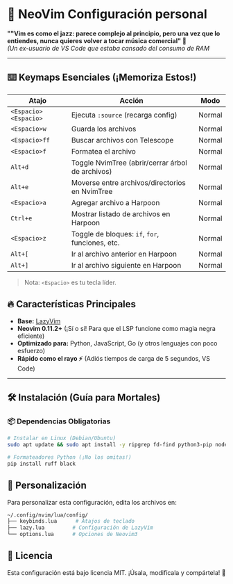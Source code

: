 # 🚀 NeoVim Configuración personal 

**""Vim es como el jazz: parece complejo al principio, pero una vez que lo entiendes, nunca quieres volver a tocar música comercial" 🎷**  
*(Un ex-usuario de VS Code que estaba cansado del consumo de RAM*

---
## ⌨️ Keymaps Esenciales (¡Memoriza Estos!)

| Atajo         | Acción                                                  | Modo          |
|---------------|---------------------------------------------------------|---------------|
| `<Espacio><Espacio>` | Ejecuta `:source` (recarga config)                      | Normal        |
| `<Espacio>w`  | Guarda los archivos                                     | Normal        |
| `<Espacio>ff` | Buscar archivos con Telescope                           | Normal        |
| `<Espacio>f`  | Formatea el archivo                                     | Normal        |
| `Alt+d`       | Toggle NvimTree (abrir/cerrar árbol de archivos)       | Normal        |
| `Alt+e`       | Moverse entre archivos/directorios en NvimTree         | Normal        |
| `<Espacio>a`  | Agregar archivo a Harpoon                              | Normal        |
| `Ctrl+e`      | Mostrar listado de archivos en Harpoon                 | Normal        |
| `<Espacio>z`  | Toggle de bloques: `if`, `for`, funciones, etc.        | Normal        |
| `Alt+[`       | Ir al archivo anterior en Harpoon                      | Normal        |
| `Alt+]`       | Ir al archivo siguiente en Harpoon                     | Normal        |

> Nota: `<Espacio>` es tu tecla líder.

## 🔥 **Características Principales**
- **Base:** [LazyVim](https://github.com/folke/lazy.nvim)  
- **Neovim 0.11.2+** (¡Sí o sí! Para que el LSP funcione como magia negra eficiente)  
- **Optimizado para:** Python, JavaScript, Go (y otros lenguajes con poco esfuerzo)  
- **Rápido como el rayo ⚡** (Adiós tiempos de carga de 5 segundos, VS Code)

---

## 🛠️ **Instalación (Guía para Mortales)**

### 📦 **Dependencias Obligatorias**
```bash
# Instalar en Linux (Debian/Ubuntu)
sudo apt update && sudo apt install -y ripgrep fd-find python3-pip nodejs npm

# Formateadores Python (¡No los omitas!)
pip install ruff black
```

## 🎨 **Personalización** 
Para personalizar esta configuración, edita los archivos en:
```bash
~/.config/nvim/lua/config/
├── keybinds.lua      # Atajos de teclado
├── lazy.lua         # Configuración de LazyVim
└── options.lua      # Opciones de Neovim3
```
## 📜 **Licencia**
Esta configuración está bajo licencia MIT. ¡Úsala, modifícala y compártela! 🤝
